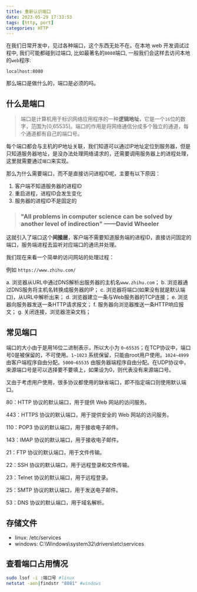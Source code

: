 ```yaml
---
title: 重新认识端口
date: 2023-05-29 17:33:53
tags: [http, port]
categories: HTTP
---
```


在我们日常开发中，见过各种端口，这个东西无处不在。在本地 web 开发调试过程中, 我们可能都碰到过端口, 比如最著名的`8080`端口, 一般我们会这样去访问本地的`web`程序:

```url
localhost:8080
```

那么端口是做什么的，端口是必须的吗。

## 什么是端口

> 端口是计算机用于标识网络应用程序的一种**逻辑地址**，它是一个`16`位的数字，范围为[0,65535]。端口的作用是将网络通信分成多个独立的通道，每个通道都有自己的端口号。

每个端口都会与主机的IP地址关联，我们知道可以通过IP地址定位到服务器，但是只知道服务器地址，是没办法处理网络请求的，还需要调用服务器上的进程处理，这里就需要通过`端口`来实现。

那么为什么需要端口，而不是直接访问进程ID呢，主要有以下原因：

1. 客户端不知道服务器的进程ID
2. 重启进程，进程ID会发生变化
3. 服务器的进程ID不是固定的

> <h3> "All problems in computer science can be solved by another level of indirection" ——David Wheeler</h3>

这就引入了端口这个**间接层**，客户端不需要知道服务端的进程ID，直接访问固定的端口，服务端进程去监听对应端口的通讯并处理。

我们现在来看一个简单的访问网站的处理过程：

例如 `https://www.zhihu.com/`

a. 浏览器从URL中通过DNS解析出服务器的主机名`www.zhihu.com`；
b. 浏览器通过DNS服务将主机名转换成服务器的IP；
c. 浏览器将端口(如果没有就是默认端口)，从URL中解析出来；
d. 浏览器建立一条与Web服务器的TCP连接；
e. 浏览器向服务器发送一条HTTP请求报文；
f. 服务器向浏览器推送一条HTTP响应报文；
g. 关闭连接，浏览器渲染文档；

## 常见端口

端口的大小由于是用16位二进制表示，所以大小为 `0~65535`；在TCP协议中，端口号0是被保留的，不可使用。`1~1023` 系统保留，只能由root用户使用。`1024~4999` 由客户端程序自由分配。`5000~65535` 由服务器端程序自由分配。在UDP协议中，来源端口号是可以选择要不要填上，如果设为0，则代表没有来源端口号。

又由于考虑用户使用，很多协议都使用的缺省端口，即不指定端口则使用默认端口。

80：HTTP 协议的默认端口，用于提供 Web 网站的访问服务。

443：HTTPS 协议的默认端口，用于提供安全的 Web 网站的访问服务。

110：POP3 协议的默认端口，用于接收电子邮件。

143：IMAP 协议的默认端口，用于接收电子邮件。

21：FTP 协议的默认端口，用于文件传输。

22：SSH 协议的默认端口，用于远程登录和文件传输。

23：Telnet 协议的默认端口，用于远程登录。

25：SMTP 协议的默认端口，用于发送电子邮件。

53：DNS 协议的默认端口，用于域名解析。

## 存储文件

- linux: /etc/services
- windows: C:\Windows\system32\drivers\etc\services

## 查看端口占用情况

```bash
sudo lsof -i :端口号 #linux
netstat -aon|findstr "8081" #windows
```